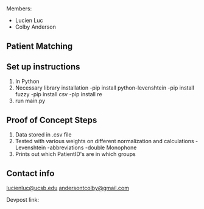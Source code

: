 # 
Members:
- Lucien Luc
- Colby Anderson

## Patient Matching

## Set up instructions
1. In Python
2. Necessary library installation
  -pip install python-levenshtein
  -pip install fuzzy
  -pip install csv
  -pip install re
3. run main.py
## Proof of Concept Steps
1. Data stored in .csv file
2. Tested with various weights on different normalization and calculations
  -Levenshtein
  -abbreviations
  -double Monophone
3. Prints out which PatientID's are in which groups

## Contact info

lucienluc@ucsb.edu
andersontcolby@gmail.com

Devpost link: 
